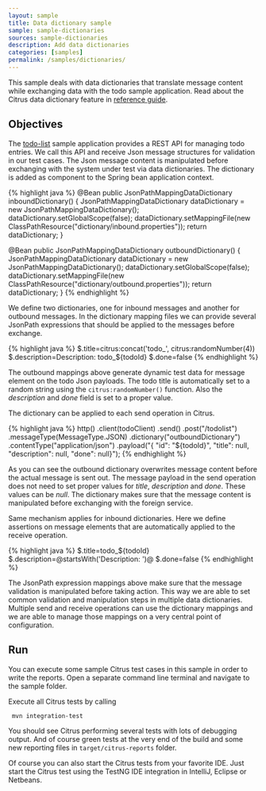 ```yaml
---
layout: sample
title: Data dictionary sample
sample: sample-dictionaries
sources: sample-dictionaries
description: Add data dictionaries
categories: [samples]
permalink: /samples/dictionaries/
---
```


This sample deals with data dictionaries that translate message content while exchanging data with the todo sample
application. Read about the Citrus data dictionary feature in [reference guide](http://www.citrusframework.org/reference/html/index.html#data-dictionaries).

Objectives
---------

The [todo-list](/samples/todo-app/) sample application provides a REST API for managing todo entries.
We call this API and receive Json message structures for validation in our test cases. The Json message content is manipulated before
exchanging with the system under test via data dictionaries. The dictionary is added as component to the Spring bean application context.

{% highlight java %}
@Bean
public JsonPathMappingDataDictionary inboundDictionary() {
    JsonPathMappingDataDictionary dataDictionary = new JsonPathMappingDataDictionary();
    dataDictionary.setGlobalScope(false);
    dataDictionary.setMappingFile(new ClassPathResource("dictionary/inbound.properties"));
    return dataDictionary;
}

@Bean
public JsonPathMappingDataDictionary outboundDictionary() {
    JsonPathMappingDataDictionary dataDictionary = new JsonPathMappingDataDictionary();
    dataDictionary.setGlobalScope(false);
    dataDictionary.setMappingFile(new ClassPathResource("dictionary/outbound.properties"));
    return dataDictionary;
}
{% endhighlight %}
                
We define two dictionaries, one for inbound messages and another for outbound messages. In the dictionary mapping files we can provide several JsonPath
expressions that should be applied to the messages before exchange.

{% highlight java %}
$.title=citrus:concat('todo_', citrus:randomNumber(4))
$.description=Description: todo_${todoId}
$.done=false
{% endhighlight %}

The outbound mappings above generate dynamic test data for message element on the todo Json payloads. The todo title is automatically set to a random string using the `citrus:randomNumber()` function.
Also the _description_ and _done_ field is set to a proper value.

The dictionary can be applied to each send operation in Citrus.

{% highlight java %}
http()
    .client(todoClient)
    .send()
    .post("/todolist")
    .messageType(MessageType.JSON)
    .dictionary("outboundDictionary")
    .contentType("application/json")
    .payload("{ \"id\": \"${todoId}\", \"title\": null, \"description\": null, \"done\": null}"); 
{% endhighlight %}
        
As you can see the outbound dictionary overwrites message content before the actual message is sent out. The message payload in the send operation
does not need to set proper values for _title_, _description_ and _done_. These values can be _null_. The dictionary makes sure that the message content is manipulated before
exchanging with the foreign service.

Same mechanism applies for inbound dictionaries. Here we define assertions on message elements that are automatically applied to the receive operation.

{% highlight java %}
$.title=todo_${todoId}
$.description=@startsWith('Description: ')@
$.done=false
{% endhighlight %}
    
The JsonPath expression mappings above make sure that the message validation is manipulated before taking action. This way we are able to set common validation and manipulation steps in
multiple data dictionaries. Multiple send and receive operations can use the dictionary mappings and we are able to manage those mappings on a very central point of
configuration.

Run
---------

You can execute some sample Citrus test cases in this sample in order to write the reports.
Open a separate command line terminal and navigate to the sample folder.

Execute all Citrus tests by calling

     mvn integration-test

You should see Citrus performing several tests with lots of debugging output. 
And of course green tests at the very end of the build and some new reporting files in `target/citrus-reports` folder.

Of course you can also start the Citrus tests from your favorite IDE.
Just start the Citrus test using the TestNG IDE integration in IntelliJ, Eclipse or Netbeans.
